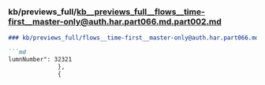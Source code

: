 ### kb/previews_full/kb__previews_full__flows__time-first__master-only@auth.har.part066.md.part002.md

```md
### kb/previews_full/flows__time-first__master-only@auth.har.part066.md (part 002)

```md
lumnNumber": 32321
              },
              {
          
```

```

```
